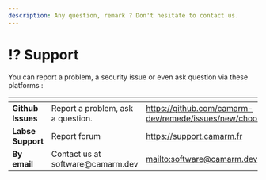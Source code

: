 ```yaml
---
description: Any question, remark ? Don't hesitate to contact us.
---
```


# ⁉️ Support

You can report a problem, a security issue or even ask question via these platforms :

<table data-view="cards"><thead><tr><th></th><th></th><th data-hidden data-card-target data-type="content-ref"></th></tr></thead><tbody><tr><td><strong>Github Issues</strong></td><td>Report a problem, ask a question.</td><td><a href="https://github.com/camarm-dev/remede/issues/new/choose">https://github.com/camarm-dev/remede/issues/new/choose</a></td></tr><tr><td><strong>Labse</strong> <strong>Support</strong></td><td>Report forum</td><td><a href="https://support.camarm.fr">https://support.camarm.fr</a></td></tr><tr><td><strong>By email</strong></td><td>Contact us at software@camarm.dev</td><td><a href="mailto:software@camarm.dev">mailto:software@camarm.dev</a></td></tr></tbody></table>

